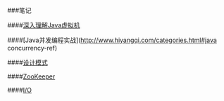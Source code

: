 ###笔记

####[深入理解Java虚拟机](https://github.com/llohellohe/llohellohe.github.com/tree/master/readers/%E6%B7%B1%E5%85%A5%E7%90%86%E8%A7%A3Java%E8%99%9A%E6%8B%9F%E6%9C%BA)



####[Java并发编程实战](http://www.hiyangqi.com/categories.html#java concurrency-ref)

####[设计模式](https://github.com/llohellohe/llohellohe.github.com/tree/master/readers/%E8%AE%BE%E8%AE%A1%E6%A8%A1%E5%BC%8F)

####[ZooKeeper](https://github.com/llohellohe/llohellohe.github.com/tree/master/readers/ZooKeeper)

####[I/O](https://github.com/llohellohe/llohellohe.github.com/blob/master/readers/IO/00-%E6%B7%B1%E5%85%A5%E4%BA%86%E8%A7%A3IO%E7%9B%AE%E5%BD%95.md)
